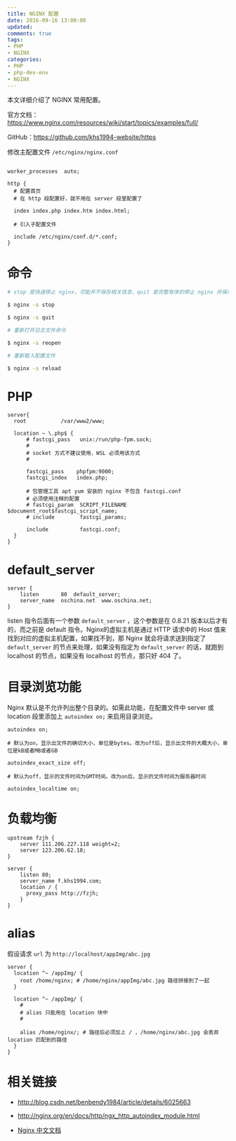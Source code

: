 ```yaml
---
title: NGINX 配置
date: 2016-09-16 13:00:00
updated:
comments: true
tags:
- PHP
- NGINX
categories:
- PHP
- php-dev-env
- NGINX
---
```


本文详细介绍了 NGINX 常用配置。

官方文档：https://www.nginx.com/resources/wiki/start/topics/examples/full/

GitHub：https://github.com/khs1994-website/https

<!--more-->

修改主配置文件 `/etc/nginx/nginx.conf`

```nginx

worker_processes  auto;

http {
  # 配置首页
  # 在 http 段配置好，就不用在 server 段里配置了

  index index.php index.htm index.html;

  # 引入子配置文件

  include /etc/nginx/conf.d/*.conf;
}
```

# 命令

```bash
# stop 是快速停止 nginx，可能并不保存相关信息，quit 是完整有序的停止 nginx 并保存相关信息

$ nginx -s stop

$ nginx -s quit

# 重新打开日志文件命令

$ nginx -s reopen

# 重新载入配置文件

$ nginx -s reload
```

# PHP

```nginx
server{
  root           /var/www2/www;

  location ~ \.php$ {
      # fastcgi_pass   unix:/run/php-fpm.sock;
      #
      # socket 方式不建议使用，WSL 必须用该方式
      #

      fastcgi_pass    phpfpm:9000;
      fastcgi_index   index.php;

      # 包管理工具 apt yum 安装的 nginx 不包含 fastcgi.conf
      # 必须使用注释的配置
      # fastcgi_param  SCRIPT_FILENAME  $document_root$fastcgi_script_name;
      # include        fastcgi_params;

      include          fastcgi.conf;
  }
}
```

# default_server

```nginx
server {
    listen       80  default_server;
    server_name  oschina.net  www.oschina.net;
}       
```

listen 指令后面有一个参数 `default_server` ，这个参数是在 0.8.21 版本以后才有的，而之前是 default 指令。Nginx的虚拟主机是通过 HTTP 请求中的 Host 值来找到对应的虚拟主机配置，如果找不到，那 Nginx 就会将请求送到指定了 `default_server` 的节点来处理，如果没有指定为 `default_server` 的话，就跑到 localhost 的节点，如果没有 localhost 的节点，那只好 404 了。

# 目录浏览功能

Nginx 默认是不允许列出整个目录的。如需此功能，在配置文件中 server 或 location 段里添加上 `autoindex on;` 来启用目录浏览。

```nginx
autoindex on;

# 默认为on，显示出文件的确切大小，单位是bytes。改为off后，显示出文件的大概大小，单位是kB或者MB或者GB

autoindex_exact_size off;

# 默认为off，显示的文件时间为GMT时间。改为on后，显示的文件时间为服务器时间

autoindex_localtime on;
```

# 负载均衡

```nginx
upstream fzjh {
    server 111.206.227.118 weight=2;
    server 123.206.62.18;
}

server {
    listen 80;
    server_name f.khs1994.com;
    location / {
      proxy_pass http://fzjh;
    }
}
```

# alias

假设请求 `url` 为 `http://localhost/appImg/abc.jpg`

```nginx
server {
  location ^~ /appImg/ {
    root /home/nginx; # /home/nginx/appImg/abc.jpg 路径拼接到了一起
  }

  location ^~ /appImg/ {
    #
    # alias 只能用在 location 块中
    #

    alias /home/nginx/; # 路径后必须加上 / ，/home/nginx/abc.jpg 会丢弃 location 匹配到的路径
  }
}
```

# 相关链接

* http://blog.csdn.net/benbendy1984/article/details/6025663

* http://nginx.org/en/docs/http/ngx_http_autoindex_module.html

* [Nginx 中文文档](https://github.com/oopsguy/nginx-docs)
